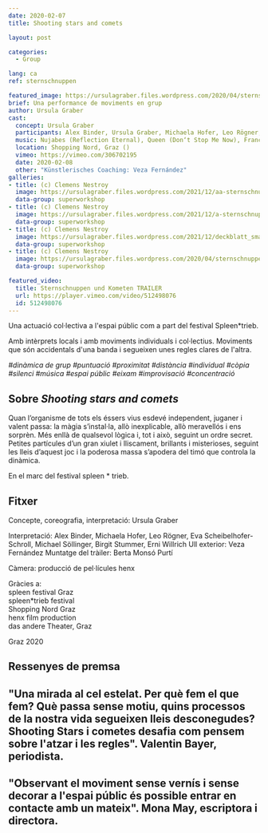 ```yaml
---
date: 2020-02-07
title: Shooting stars and comets

layout: post

categories:
  - Group

lang: ca
ref: sternschnuppen

featured_image: https://ursulagraber.files.wordpress.com/2020/04/sternschnuppen_clemens_nestroy_42.jpg?w=500&fit=crop
brief: Una performance de moviments en grup
author: Ursula Graber
cast:
  concept: Ursula Graber
  participants: Alex Binder, Ursula Graber, Michaela Hofer, Leo Rögner, Eva Scheibelhofer-Schroll, Michael Söllinger, Birgit Stummer, Erni Willrich
  music: Nujabes (Reflection Eternal), Queen (Don‘t Stop Me Now), France Gall (Au Claire De La Lune), Camille (1, 2, 3)
  location: Shopping Nord, Graz ()
  vimeo: https://vimeo.com/306702195
  date: 2020-02-08
  other: "Künstlerisches Coaching: Veza Fernández"
galleries:
- title: (c) Clemens Nestroy
  image: https://ursulagraber.files.wordpress.com/2021/12/aa-sternschnuppen_clemens_nestroy_25_small.jpg?w=2500&fit=crop
  data-group: superworkshop
- title: (c) Clemens Nestroy
  image: https://ursulagraber.files.wordpress.com/2021/12/a-sternschnuppen_clemens_nestroy_35_small.jpg?w=2500&fit=crop
  data-group: superworkshop
- title: (c) Clemens Nestroy
  image: https://ursulagraber.files.wordpress.com/2021/12/deckblatt_small.jpg?w=2500&fit=crop
  data-group: superworkshop
- title: (c) Clemens Nestroy
  image: https://ursulagraber.files.wordpress.com/2020/04/sternschnuppen_clemens_nestroy_42.jpg
  data-group: superworkshop

featured_video:
  title: Sternschnuppen und Kometen TRAILER
  url: https://player.vimeo.com/video/512498076
  id: 512498076
---
```

Una actuació col·lectiva a l'espai públic com a part del festival Spleen*trieb.

Amb intèrprets locals i amb moviments individuals i col·lectius. Moviments que són accidentals d'una banda i segueixen unes regles clares de l'altra.

*#dinàmica de grup #puntuació #proximitat #distància #individual #còpia #silenci #música #espai públic #eixam #improvisació #concentració*

<!--plop-->

## Sobre *Shooting stars and comets*   

Quan l’organisme de tots els éssers vius esdevé independent, juganer i valent passa: la màgia s’instal·la, allò inexplicable, allò meravellós i ens sorprèn. Més enllà de qualsevol lògica i, tot i això, seguint un ordre secret. Petites partícules d’un gran xiulet i lliscament, brillants i misterioses, seguint les lleis d’aquest joc i la poderosa massa s’apodera del timó que controla la dinàmica.


En el marc del festival spleen * trieb.

<!--plop-->

## Fitxer

Concepte, coreografia, interpretació: Ursula Graber

Interpretació: Alex Binder, Michaela Hofer, Leo Rögner, Eva Scheibelhofer-Schroll, Michael Söllinger, Birgit Stummer, Erni Willrich Ull exterior: Veza Fernández
Muntatge del tràiler: Berta Monsó Purtí

Càmera: producció de pel·lícules henx

Gràcies a:<br>
spleen festival Graz<br>
spleen*trieb festival<br>
Shopping Nord Graz<br>
henx film production<br>
das andere Theater, Graz<br>   

Graz 2020   

## Ressenyes de premsa   

## "Una mirada al cel estelat. Per què fem el que fem? Què passa sense motiu, quins processos de la nostra vida segueixen lleis desconegudes? Shooting Stars i cometes desafia com pensem sobre l'atzar i les regles". Valentin Bayer, periodista.   



## "Observant el moviment sense vernís i sense decorar a l'espai públic és possible entrar en contacte amb un mateix". Mona May, escriptora i directora.




<!--[![Totem](https://i.vimeocdn.com/video/746500438_640.jpg)](https://player.vimeo.com/video/306702195)-->

